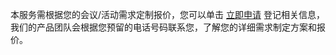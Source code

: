本服务需根据您的会议/活动需求定制报价，您可以单击 [立即申请](https://cloud.tencent.com/apply/p/bkr88m5cc4i) 登记相关信息，我们的产品团队会根据您预留的电话号码联系您，了解您的详细需求制定方案和报价。
